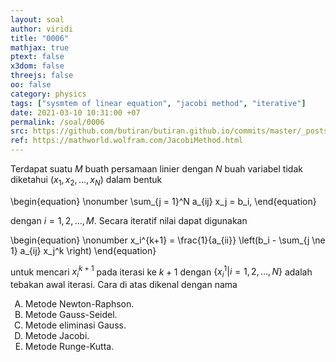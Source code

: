 ```yaml
---
layout: soal
author: viridi
title: "0006"
mathjax: true
ptext: false
x3dom: false
threejs: false
oo: false
category: physics
tags: ["sysmtem of linear equation", "jacobi method", "iterative"]
date: 2021-03-10 10:31:00 +07
permalink: /soal/0006
src: https://github.com/butiran/butiran.github.io/commits/master/_posts/soal/00/2021-03-10-jacobi-method.md
ref: https://mathworld.wolfram.com/JacobiMethod.html
---
```

Terdapat suatu $M$ buath persamaan linier dengan $N$ buah variabel tidak diketahui $(x_1, x_2, \dots, x_N)$ dalam bentuk

\begin{equation} \nonumber
\sum_{j = 1}^N a_{ij} x_j = b_i,
\end{equation}

dengan $i = 1, 2, \dots, M$. Secara iteratif nilai dapat digunakan

\begin{equation} \nonumber
x_i^{k+1} = \frac{1}{a_{ii}} \left(b_i - \sum_{j \ne 1} a_{ij} x_j^k \right)
\end{equation}

untuk mencari $x_i^{k+1}$ pada iterasi ke $k+1$ dengan $\{x_i^1 | i = 1, 2, \dots, N\}$ adalah tebakan awal iterasi. Cara di atas dikenal dengan nama

<ol type="A">
<li>Metode Newton-Raphson.
<li>Metode Gauss-Seidel.
<li>Metode eliminasi Gauss.
<li>Metode Jacobi.
<li>Metode Runge-Kutta.
